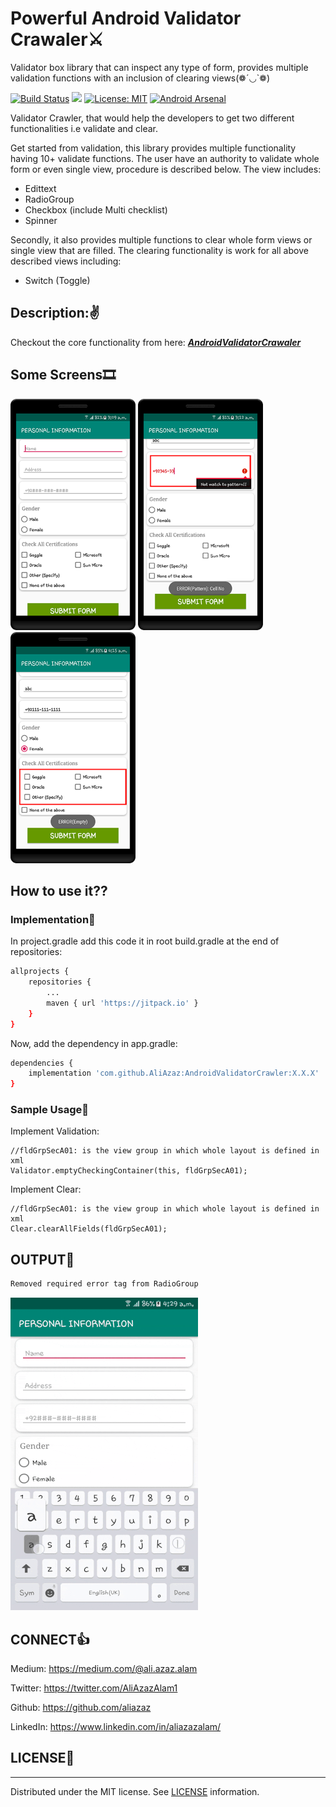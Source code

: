 # Powerful Android Validator Crawaler⚔
Validator box library that can inspect any type of form, provides multiple validation functions with an inclusion of clearing views(❁´◡`❁)

[![Build Status](https://travis-ci.com/AliAzaz/AndroidValidatorCrawler.svg?branch=master)](https://travis-ci.com/AliAzaz/AndroidValidatorCrawler) [![](https://jitpack.io/v/AliAzaz/AndroidValidatorCrawler.svg)](https://jitpack.io/#AliAzaz/AndroidValidatorCrawler) [![License: MIT](https://img.shields.io/badge/License-MIT-brightgreen.svg)](https://opensource.org/licenses/MIT) [![Android Arsenal](https://img.shields.io/badge/Android%20Arsenal-Powerful%20Android%20Validator%20Crawaler-brightgreen.svg?style=flat)](https://android-arsenal.com/details/1/8077) 

Validator Crawler, that would help the developers to get two different functionalities i.e validate and clear.

Get started from validation, this library provides multiple functionality having 10+ validate functions. The user have an authority to validate whole form or even single view, procedure is described below. 
The view includes:
- Edittext
- RadioGroup
- Checkbox (include Multi checklist)
- Spinner

Secondly, it also provides multiple functions  to clear whole form views or single view that are filled. The clearing functionality is work for all above described views including:
- Switch (Toggle)

## Description:✌
Checkout the core functionality from here: ***[AndroidValidatorCrawaler](https://proandroiddev.com/powerful-android-validator-crawaler-9a72bd9917d5)***

## Some Screens🎞 

<img alt="Pic-1" src="https://github.com/AliAzaz/AndroidValidatorCrawler/blob/master/pictures/pic01.png" width="200"/> <img alt="Pic-2" src="https://github.com/AliAzaz/AndroidValidatorCrawler/blob/master/pictures/pic02.png" width="200"/> <img alt="Pic-3" src="https://github.com/AliAzaz/AndroidValidatorCrawler/blob/master/pictures/pic03.png" width="200"/>

## How to use it??

### Implementation🧨
In project.gradle add this code it in root build.gradle at the end of repositories:
```sh
allprojects {
	repositories {
		...
		maven { url 'https://jitpack.io' }
	}
}
```

Now, add the dependency in app.gradle:
```sh
dependencies {
    implementation 'com.github.AliAzaz:AndroidValidatorCrawler:X.X.X'
}
```

### Sample Usage🔔
Implement Validation:

    //fldGrpSecA01: is the view group in which whole layout is defined in xml
    Validator.emptyCheckingContainer(this, fldGrpSecA01);


Implement Clear:

    //fldGrpSecA01: is the view group in which whole layout is defined in xml
    Clear.clearAllFields(fldGrpSecA01);

## OUTPUT📇
```sh
Removed required error tag from RadioGroup
```

![](https://github.com/AliAzaz/AndroidValidatorCrawler/blob/master/output.gif)


## CONNECT👍
Medium: https://medium.com/@ali.azaz.alam

Twitter: https://twitter.com/AliAzazAlam1

Github: https://github.com/aliazaz

LinkedIn: https://www.linkedin.com/in/aliazazalam/

## LICENSE📃
----
Distributed under the MIT license. See [LICENSE](https://github.com/AliAzaz/AndroidValidatorCrawler/blob/master/LICENSE) information.
